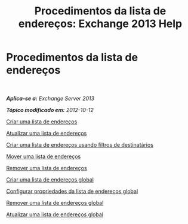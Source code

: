 ﻿---
title: 'Procedimentos da lista de endereços: Exchange 2013 Help'
TOCTitle: Procedimentos da lista de endereços
ms:assetid: 44c87349-964b-4700-9ce9-87bd4cb2249e
ms:mtpsurl: https://technet.microsoft.com/pt-br/library/Aa997686(v=EXCHG.150)
ms:contentKeyID: 50485486
ms.date: 05/22/2018
mtps_version: v=EXCHG.150
ms.translationtype: MT
---

# Procedimentos da lista de endereços

 

_**Aplica-se a:** Exchange Server 2013_

_**Tópico modificado em:** 2012-10-12_

[Criar uma lista de endereços](create-an-address-list-exchange-2013-help.md)

[Atualizar uma lista de endereços](update-an-address-list-exchange-2013-help.md)

[Criar uma lista de endereços usando filtros de destinatários](create-an-address-list-by-using-recipient-filters-exchange-2013-help.md)

[Mover uma lista de endereços](move-an-address-list-exchange-2013-help.md)

[Remover uma lista de endereços](remove-an-address-list-exchange-2013-help.md)

[Criar uma lista de endereços global](create-a-global-address-list-exchange-2013-help.md)

[Configurar propriedades da lista de endereços global](configure-global-address-list-properties-exchange-2013-help.md)

[Remover uma lista de endereços global](remove-a-global-address-list-exchange-2013-help.md)

[Atualizar uma lista de endereços global](update-a-global-address-list-exchange-2013-help.md)

